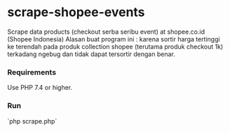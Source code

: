 # scrape-shopee-events
Scrape data products (checkout serba seribu event) at shopee.co.id (Shopee Indonesia)
Alasan buat program ini : karena sortir harga tertinggi ke terendah pada produk collection shopee (terutama produk checkout 1k) terkadang ngebug dan tidak dapat tersortir dengan benar.

<h3>Requirements</h3>	
Use PHP 7.4 or higher.

<h3>Run</h3>	
`php scrape.php`
